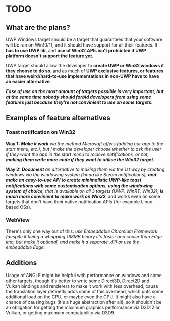 # TODO

## What are the plans?

UWP Windows target should be a target that guarantees that your software will be ran on Win10/11, and it should have support for all their features.
It **has to use UWP lib**, and **use of Win32 APIs isn't prohibited if UWP platform doesn't support the feature yet**.

UWP target should allow the developer to **create UWP or Win32 windows if they choose to do so**, and as much of **UWP exclusive features, or features that have weird/hard-to-use implementations in non-UWP have to have an easier alternative**.

***Ease of use on the most amount of targets possible is very important, but at the same time nobody should forbid developers from using some features just because they're not convinient to use on some targets***.

## Examples of feature alternatives

### Toast notification on Win32

**Way 1:** ***Make it work** via the method Microsoft offers (adding our app to the start menu, etc.), but I make the developer choose whether to ask the user if they want the app in the start menu to recieve notifications, or not, **making them write more code if they want to utilise the Win32 target.***

**Way 2:** ***Document** an alternative to making them via the 1st way by creating windows via the windowing system (kinda like Steam notifications), **and make an easy-to-use API to create minimalistic UWP-like toast notifications with some customisation options, using the windowing system of choice**, that is available on all 3 targets (UWP, WinRT, Win32), **is much more convinient to make work on Win32***, and works even on some targets that don't have their native notification APIs (for example Linux-based OSs).

### WebView

There's only one way out of this: *use Embeddable Chromium Framework (despite it being a whopping 168MB binary it's faster and cooler than Edge imo, but make it optional, and make it a separate .dll) or use the embeddable Edge.*

## Additions

Usage of ANGLE might be helpful with performance on windows and some other targets, though it's better to write some Direct3D, Direct2D and Vulkan bindings and renderers to make it work with less overhead, cause the translation layer definetly adds some of this overhead, which puts some additional load on the CPU, or maybe even the GPU. It might also have a chance of causing bugs (it's a huge abstraction after all), so it shouldn't be an obligation for getting the maximum graphics performance via D3D12 or Vulkan, or getting maximum compatability via D3D9.
